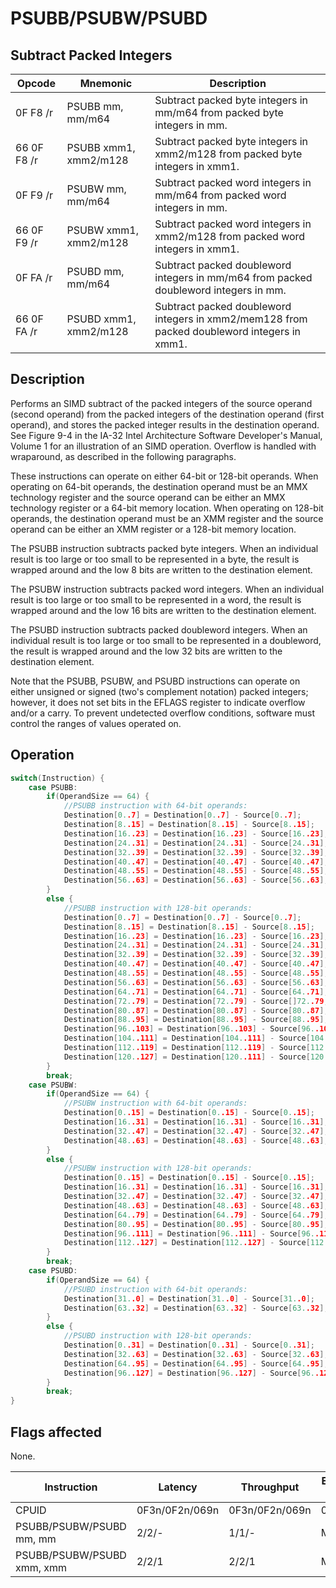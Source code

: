 # PSUBB/PSUBW/PSUBD
 
## Subtract Packed Integers
 
 
|Opcode|Mnemonic|Description|
|-|-|-|
|0F F8 /r|PSUBB mm, mm/m64|Subtract packed byte integers in mm/m64 from packed byte integers in mm.|
|66 0F F8 /r|PSUBB xmm1, xmm2/m128|Subtract packed byte integers in xmm2/m128 from packed byte integers in xmm1.|
|0F F9 /r|PSUBW mm, mm/m64|Subtract packed word integers in mm/m64 from packed word integers in mm.|
|66 0F F9 /r|PSUBW xmm1, xmm2/m128|Subtract packed word integers in xmm2/m128 from packed word integers in xmm1.|
|0F FA /r|PSUBD mm, mm/m64|Subtract packed doubleword integers in mm/m64 from packed doubleword integers in mm.|
|66 0F FA /r|PSUBD xmm1, xmm2/m128|Subtract packed doubleword integers in xmm2/mem128 from packed doubleword integers in xmm1.|
 
## Description
 
Performs an SIMD subtract of the packed integers of the source operand (second operand) from the packed integers of the destination operand (first operand), and stores the packed integer results in the destination operand. See Figure 9-4 in the IA-32 Intel Architecture Software Developer's Manual, Volume 1 for an illustration of an SIMD operation. Overflow is handled with wraparound, as described in the following paragraphs.
 
These instructions can operate on either 64-bit or 128-bit operands. When operating on 64-bit operands, the destination operand must be an MMX technology register and the source operand can be either an MMX technology register or a 64-bit memory location. When operating on 128-bit operands, the destination operand must be an XMM register and the source operand can be either an XMM register or a 128-bit memory location.
 
The PSUBB instruction subtracts packed byte integers. When an individual result is too large or too small to be represented in a byte, the result is wrapped around and the low 8 bits are written to the destination element.
 
The PSUBW instruction subtracts packed word integers. When an individual result is too large or too small to be represented in a word, the result is wrapped around and the low 16 bits are written to the destination element.
 
The PSUBD instruction subtracts packed doubleword integers. When an individual result is too large or too small to be represented in a doubleword, the result is wrapped around and the low 32 bits are written to the destination element.
 
Note that the PSUBB, PSUBW, and PSUBD instructions can operate on either unsigned or signed (two's complement notation) packed integers; however, it does not set bits in the EFLAGS register to indicate overflow and/or a carry. To prevent undetected overflow conditions, software must control the ranges of values operated on.
 
 
## Operation
 
```c
switch(Instruction) {
	case PSUBB:
		if(OperandSize == 64) {
			//PSUBB instruction with 64-bit operands:
			Destination[0..7] = Destination[0..7] - Source[0..7];
			Destination[8..15] = Destination[8..15] - Source[8..15];
			Destination[16..23] = Destination[16..23] - Source[16..23];
			Destination[24..31] = Destination[24..31] - Source[24..31];
			Destination[32..39] = Destination[32..39] - Source[32..39];
			Destination[40..47] = Destination[40..47] - Source[40..47];
			Destination[48..55] = Destination[48..55] - Source[48..55];
			Destination[56..63] = Destination[56..63] - Source[56..63];
		}
		else {
			//PSUBB instruction with 128-bit operands:
			Destination[0..7] = Destination[0..7] - Source[0..7];
			Destination[8..15] = Destination[8..15] - Source[8..15];
			Destination[16..23] = Destination[16..23] - Source[16..23];
			Destination[24..31] = Destination[24..31] - Source[24..31];
			Destination[32..39] = Destination[32..39] - Source[32..39];
			Destination[40..47] = Destination[40..47] - Source[40..47];
			Destination[48..55] = Destination[48..55] - Source[48..55];
			Destination[56..63] = Destination[56..63] - Source[56..63];
			Destination[64..71] = Destination[64..71] - Source[64..71];
			Destination[72..79] = Destination[72..79] - Source[]72..79;
			Destination[80..87] = Destination[80..87] - Source[80..87];
			Destination[88..95] = Destination[88..95] - Source[88..95];
			Destination[96..103] = Destination[96..103] - Source[96..103];
			Destination[104..111] = Destination[104..111] - Source[104..111];
			Destination[112..119] = Destination[112..119] - Source[112..119];
			Destination[120..127] = Destination[120..111] - Source[120..127];
		}
		break;
	case PSUBW:
		if(OperandSize == 64) {
			//PSUBW instruction with 64-bit operands:
			Destination[0..15] = Destination[0..15] - Source[0..15];
			Destination[16..31] = Destination[16..31] - Source[16..31];
			Destination[32..47] = Destination[32..47] - Source[32..47];
			Destination[48..63] = Destination[48..63] - Source[48..63];
		}
		else {
			//PSUBW instruction with 128-bit operands:
			Destination[0..15] = Destination[0..15] - Source[0..15];
			Destination[16..31] = Destination[16..31] - Source[16..31];
			Destination[32..47] = Destination[32..47] - Source[32..47];
			Destination[48..63] = Destination[48..63] - Source[48..63];
			Destination[64..79] = Destination[64..79] - Source[64..79];
			Destination[80..95] = Destination[80..95] - Source[80..95];
			Destination[96..111] = Destination[96..111] - Source[96..111];
			Destination[112..127] = Destination[112..127] - Source[112..127];
		}
		break;
	case PSUBD:
		if(OperandSize == 64) {
			//PSUBD instruction with 64-bit operands:
			Destination[31..0] = Destination[31..0] - Source[31..0];
			Destination[63..32] = Destination[63..32] - Source[63..32];
		}
		else {
			//PSUBD instruction with 128-bit operands:
			Destination[0..31] = Destination[0..31] - Source[0..31];
			Destination[32..63] = Destination[32..63] - Source[32..63];
			Destination[64..95] = Destination[64..95] - Source[64..95];
			Destination[96..127] = Destination[96..127] - Source[96..127];
		}
		break;
}

```
 
 
## Flags affected
 
None.

 
 
|Instruction|Latency|Throughput|Execution Unit|
|-|-|-|-|
|CPUID|0F3n/0F2n/069n|0F3n/0F2n/069n|0F2n|
|PSUBB/PSUBW/PSUBD mm, mm|2/2/-|1/1/-|MMX_ALU|
|PSUBB/PSUBW/PSUBD xmm, xmm|2/2/1|2/2/1|MMX_ALU|
